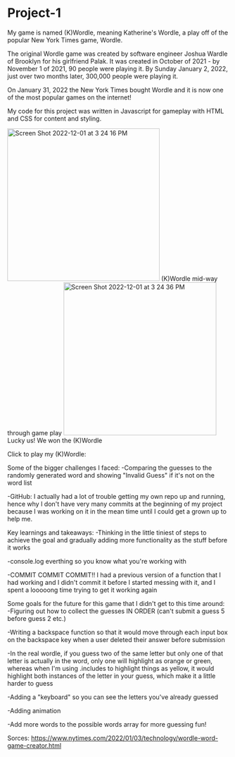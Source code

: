 # Project-1

My game is named (K)Wordle, meaning Katherine's Wordle, a play off of the popular New York Times game, Wordle.

The original Wordle game was created by software engineer Joshua Wardle of Brooklyn for his girlfriend Palak.
It was created in October of 2021 - by November 1 of 2021, 90 people were playing it. By Sunday January 2, 2022, just over two months later, 300,000 people were playing it.

On January 31, 2022 the New York Times bought Wordle and it is now one of the most popular games on the internet!


My code for this project was written in Javascript for gameplay with HTML and CSS for content and styling.

<img width="346" alt="Screen Shot 2022-12-01 at 3 24 16 PM" src="https://user-images.githubusercontent.com/116371562/205152390-445369b2-eb1d-4e4d-8042-06fcb5aaeb6a.png">
(K)Wordle mid-way through game play



<img width="347" alt="Screen Shot 2022-12-01 at 3 24 36 PM" src="https://user-images.githubusercontent.com/116371562/205152392-f74fc560-34c1-4dea-bd83-ead139b893cf.png">
Lucky us! We won the (K)Wordle


Click to play my (K)Wordle:




Some of the bigger challenges I faced:
-Comparing the guesses to the randomly generated word and showing "Invalid Guess" if it's not on the word list

-GitHub: I actually had a lot of trouble getting my own repo up and running, hence why I don't have very many commits at the beginning of my project because I was working on it in the mean time until I could get a grown up to help me.

Key learnings and takeaways:
-Thinking in the little tiniest of steps to achieve the goal and gradually adding more functionality as the stuff before it works

-console.log everthing so you know what you're working with

-COMMIT COMMIT COMMIT!! I had a previous version of a function that I had working and I didn't commit it before I started messing with it, and I spent a looooong time trying to get it working again


Some goals for the future for this game that I didn't get to this time around:  
-Figuring out how to collect the guesses IN ORDER (can't submit a guess 5 before guess 2 etc.)

-Writing a backspace function so that it would move through each input box on the backspace key when a user deleted their answer before submission

-In the real wordle, if you guess two of the same letter but only one of that letter is actually in the word, only one will highlight as orange or green, whereas when I'm using .includes to highlight things as yellow, it would highlight both instances of the letter in your guess, which make it a little harder to guess

-Adding a "keyboard" so you can see the letters you've already guessed

-Adding animation

-Add more words to the possible words array for more guessing fun!

Sorces:
https://www.nytimes.com/2022/01/03/technology/wordle-word-game-creator.html
